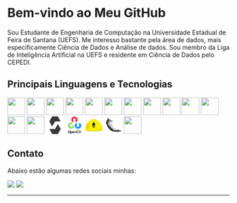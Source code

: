 # Bem-vindo ao Meu GitHub

Sou Estudante de Engenharia de Computação na Universidade Estadual de Feira de Santana (UEFS). Me interesso bastante pela área de dados, mais especificamente Ciência de Dados e Análise de dados. Sou membro da Liga de Inteligência Artificial na UEFS e residente em Ciência de Dados pelo CEPEDI.

## Principais Linguagens e Tecnologias

<div>
  <img src="https://cdn.jsdelivr.net/gh/devicons/devicon@latest/icons/java/java-original-wordmark.svg" width="40" height="40"/>
  <img src="https://cdn.jsdelivr.net/gh/devicons/devicon@latest/icons/javascript/javascript-original.svg" width="40" height="40"/>
  <img src="https://cdn.jsdelivr.net/gh/devicons/devicon@latest/icons/python/python-original-wordmark.svg" width="40" height="40"/>
  <img src="https://cdn.jsdelivr.net/gh/devicons/devicon@latest/icons/c/c-plain.svg" width="40" height="40"/>
  <img src="https://cdn.jsdelivr.net/gh/devicons/devicon@latest/icons/scikitlearn/scikitlearn-original.svg" width="40" height="40"/>
  <img src="https://cdn.jsdelivr.net/gh/devicons/devicon@latest/icons/react/react-original-wordmark.svg" width="40" height="40"/>
  <img src="https://cdn.jsdelivr.net/gh/devicons/devicon@latest/icons/pandas/pandas-original-wordmark.svg" width="40" height="40"/>
  <img src="https://cdn.jsdelivr.net/gh/devicons/devicon@latest/icons/numpy/numpy-original-wordmark.svg" width="40" height="40"/>
  <img src="https://cdn.jsdelivr.net/gh/devicons/devicon@latest/icons/mysql/mysql-original-wordmark.svg" width="40" height="40"/>
  <img src="https://cdn.jsdelivr.net/gh/devicons/devicon@latest/icons/git/git-original-wordmark.svg" width="40" height="40"/>
  
  
  <img src="https://cdn.jsdelivr.net/gh/devicons/devicon@latest/icons/docker/docker-original-wordmark.svg" width="40" height="40"/>
  <img src="https://cdn.jsdelivr.net/gh/devicons/devicon@latest/icons/linux/linux-original.svg" width="40" height="40"/>
  <img src="https://cdn.jsdelivr.net/gh/devicons/devicon@latest/icons/microsoftsqlserver/microsoftsqlserver-plain-wordmark.svg" width="40" height="40"/>

  
  <img src="https://github.com/devicons/devicon/blob/v2.16.0/icons/solidity/solidity-plain.svg" width="40" height="40"/>
  <img src="https://github.com/devicons/devicon/blob/v2.16.0/icons/opencv/opencv-original-wordmark.svg" width="40" height="40"/>
  <img src="https://github.com/devicons/devicon/blob/v2.16.0/icons/hardhat/hardhat-original.svg" width="40" height="40"/>
  <img src="https://github.com/devicons/devicon/blob/v2.16.0/icons/flask/flask-original.svg" width="40" height="40"/>

  <img src="https://github.com/microsoft/PowerBI-Icons/blob/main/SVG/Power-BI.svg" width="40" height="40"/>

  
</div>





## Contato

Abaixo estão algumas redes sociais minhas:

<div>
  <a href="https://www.instagram.com/icaro.oliveir1/" target="_blank"><img loading="lazy" src="https://img.shields.io/badge/-Instagram-%23E4405F?style=for-the-badge&logo=instagram&logoColor=white" target="_blank"></a>
  <a href="https://www.linkedin.com/in/icarojosee/" target="_blank"><img loading="lazy" src="https://img.shields.io/badge/-LinkedIn-%230077B5?style=for-the-badge&logo=linkedin&logoColor=white" target="_blank"></a>   
</div>

---

